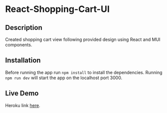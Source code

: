 # React-Shopping-Cart-UI

## Description
Created shopping cart view following provided design using React and MUI components.

## Installation
Before running the app run `npm install` to install the dependencies. Running `npm run dev` will start the app on the localhost port 3000.

## Live Demo
Heroku link [here](https://shopping-cart-ui-0e924332752d.herokuapp.com/).
